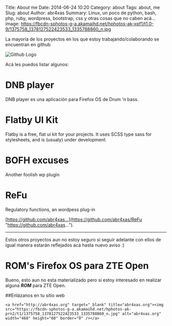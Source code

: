 Title: About me
Date: 2014-06-24 10:20
Category: about
Tags: about, me
Slug: about
Author: abr4xas
Summary: Linux, un poco de python, bash, php, ruby, wordpress, bootstrap, css y otras cosas que no caben acá...
image: https://fbcdn-sphotos-g-a.akamaihd.net/hphotos-ak-xpf1/t1.0-9/1375758_1378127522423533_1335788860_n.jpg


La mayoría de los proyectos en los que estoy trabajando/colaborando se encuentran en  github

![Github Logo][id]


Acá les puedos listar algunos:

# DNB player 
DNB player es una aplicación para Firefox OS de Drum 'n bass.
# Flatby UI Kit
Flatby is a free, flat ui kit for your projects. It uses SCSS type sass for stylesheets, and is (usualy) under development.
# BOFH excuses
Another foolish wp plugin
# ReFu
Regulatory functions, an wordpess plug-in

[https://github.com/abr4xas...](https://github.com/abr4xas/ReFu "https://github.com/abr4xas...").
_________________________________________________________________________________________
Estos otros proyectos aun no estoy seguro si seguir adelante con ellos de igual manera estarán reflejados acá hasta nuevo aviso :)

# ROM's Firefox OS para ZTE Open
Bueno, esto aun no esta materializado pero si estoy interesado en realizar alguna ***ROM*** para ZTE Open.

##Enlázanos en tu sitio web

    <a href="http://abr4xas.org" target="_blank" title="abr4xas.org"><img src="https://fbcdn-sphotos-g-a.akamaihd.net/hphotos-ak-prn2/t1/1375758_1378127522423533_1335788860_n.jpg" alt="abr4xas.org" width="468" height="60" border="0" /></a>


[id]: https://github.global.ssl.fastly.net/images/modules/logos_page/GitHub-Logo.png  "Github Logo"

    